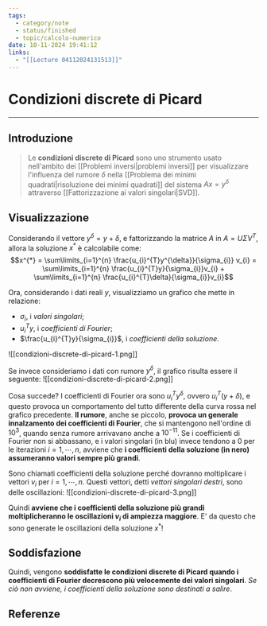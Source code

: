 ```yaml
---
tags:
  - category/note
  - status/finished
  - topic/calcolo-numerico
date: 10-11-2024 19:41:12
links:
  - "[[Lecture 04112024131513]]"
---
```

# Condizioni discrete di Picard
---
## Introduzione
> Le **condizioni discrete di Picard** sono uno strumento usato nell'ambito dei [[Problemi inversi|problemi inversi]] per visualizzare l'influenza del rumore $\delta$ nella [[Problema dei minimi quadrati|risoluzione dei minimi quadrati]] del sistema $Ax = y^{\delta}$ attraverso [[Fattorizzazione ai valori singolari|SVD]].

## Visualizzazione
Considerando il vettore $y^{\delta} = y + \delta$, e fattorizzando la matrice $A$ in $A = U \Sigma V^{T}$, allora la soluzione $x^{*}$ è calcolabile come:
$$x^{*} = \sum\limits_{i=1}^{n} \frac{u_{i}^{T}y^{\delta}}{\sigma_{i}} v_{i} = \sum\limits_{i=1}^{n} \frac{u_{i}^{T}y}{\sigma_{i}}v_{i} + \sum\limits_{i=1}^{n} \frac{u_{i}^{T}\delta}{\sigma_{i}}v_{i}$$

Ora, considerando i dati reali $y$, visualizziamo un grafico che mette in relazione:
- $\sigma_{i}$, i _valori singolari_;
- $u_{i}^{T}y$, i _coefficienti di Fourier_;
- $\frac{u_{i}^{T}y}{\sigma_{i}}$, i _coefficienti della soluzione_.

![[condizioni-discrete-di-picard-1.png]]

Se invece consideriamo i dati con rumore $y^{\delta}$, il grafico risulta essere il seguente:
![[condizioni-discrete-di-picard-2.png]]

Cosa succede? I coefficienti di Fourier ora sono $u_{i}^{T}y^{\delta}$, ovvero $u_{i}^{T}(y + \delta)$, e questo provoca un comportamento del tutto differente della curva rossa nel grafico precedente. **Il rumore**, anche se piccolo, **provoca un generale innalzamento dei coefficienti di Fourier**, che si mantengono nell'ordine di $10^{3}$, quando senza rumore arrivavano anche a $10^{-11}$. Se i coefficienti di Fourier non si abbassano, e i valori singolari (in blu) invece tendono a 0 per le iterazioni $i = 1, \cdots, n$, avviene che **i coefficienti della soluzione (in nero) assumeranno valori sempre più grandi**.

Sono chiamati coefficienti della soluzione perché dovranno moltiplicare i vettori $v_{i}$ per $i = 1, \cdots, n$. Questi vettori, detti _vettori singolari destri_, sono delle oscillazioni:
![[condizioni-discrete-di-picard-3.png]]

Quindi **avviene che i coefficienti della soluzione più grandi moltiplicheranno le oscillazioni $v_{i}$ di ampiezza maggiore**. E' da questo che sono generate le oscillazioni della soluzione $x^{*}$!

## Soddisfazione
Quindi, vengono **soddisfatte le condizioni discrete di Picard quando i coefficienti di Fourier decrescono più velocemente dei valori singolari**. _Se ciò non avviene, i coefficienti della soluzione sono destinati a salire_.

## Referenze